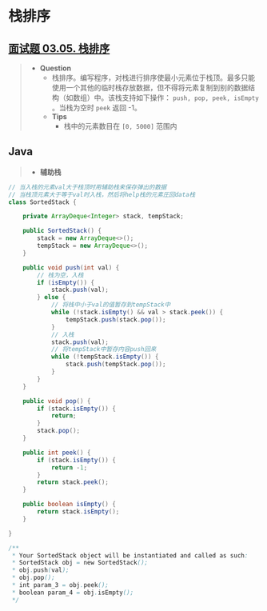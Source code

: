 # 栈排序

## [面试题 03.05. 栈排序](https://leetcode.cn/problems/sort-of-stacks-lcci/)

> - **Question**
>   - 栈排序。编写程序，对栈进行排序使最小元素位于栈顶。最多只能使用一个其他的临时栈存放数据，但不得将元素复制到别的数据结构（如数组）中。该栈支持如下操作： `push, pop, peek, isEmpty` 。当栈为空时 `peek` 返回 -1。
>   - **Tips**
>     - 栈中的元素数目在 `[0, 5000]` 范围内

## Java

> - **辅助栈**

```java
// 当入栈的元素val大于栈顶时用辅助栈来保存弹出的数据
// 当栈顶元素大于等于val时入栈，然后将help栈的元素圧回data栈
class SortedStack {

    private ArrayDeque<Integer> stack, tempStack;

    public SortedStack() {
        stack = new ArrayDeque<>();
        tempStack = new ArrayDeque<>();
    }

    public void push(int val) {
        // 栈为空，入栈
        if (isEmpty()) {
            stack.push(val);
        } else {
            // 将栈中小于val的值暂存到tempStack中
            while (!stack.isEmpty() && val > stack.peek()) {
                tempStack.push(stack.pop());
            }
            // 入栈
            stack.push(val);
            // 将tempStack中暂存内容push回来
            while (!tempStack.isEmpty()) {
                stack.push(tempStack.pop());
            }
        }
    }

    public void pop() {
        if (stack.isEmpty()) {
            return;
        }
        stack.pop();
    }

    public int peek() {
        if (stack.isEmpty()) {
            return -1;
        }
        return stack.peek();
    }

    public boolean isEmpty() {
        return stack.isEmpty();
    }

}

/**
 * Your SortedStack object will be instantiated and called as such:
 * SortedStack obj = new SortedStack();
 * obj.push(val);
 * obj.pop();
 * int param_3 = obj.peek();
 * boolean param_4 = obj.isEmpty();
 */
```
